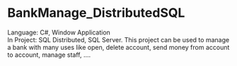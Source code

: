 # BankManage_DistributedSQL
Language: C#, Window Application </br>
In Project: SQL Distributed, SQL Server. This project can be used to manage a bank with many uses like open, delete account, send money from account to account, manage staff, ....
